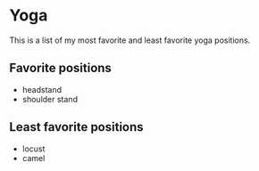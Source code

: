 # Yoga
This is a list of my most favorite and least favorite yoga positions.

## Favorite positions 
* headstand
* shoulder stand

## Least favorite positions
* locust
* camel
